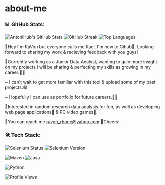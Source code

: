 # about-me

### 📊 GitHub Stats:
![AntoniHub's GitHub Stats](https://github-readme-stats.vercel.app/api?username=Rae12&show_icons=true&theme=radical)
![GitHub Streak](https://streak-stats.demolab.com/?user=Rae12&theme=radical)
![Top Languages](https://github-readme-stats.vercel.app/api/top-langs/?username=Rae12&layout=compact&theme=radical)

👋Hey I'm RaVon but everyone calls me Rae', I'm new to Gihub🙊. Looking forward to sharing my work & recieving feedback with you guys!

💪Currently working as a Junior Data Analyst, wanting to gain more insight on my projects I will be sharing & perfecting my skills as growing in my career.👩‍💻 

~ I can't wait to get more familiar with this tool & upload some of my past projects.😁

~ Hopefully I can use as portfolio for future careers.👩‍💻

🧠Interested in random research data analysis for fun, as well as developing web page applications📑 & PC video games👾. 

📧You can reach me ravon_rhone@yahoo.com
🥃Cheers!

### 🛠 Tech Stack:
![Selenium Status](https://img.shields.io/badge/Selenium-Passing-green?logo=selenium)
![Selenium Version](https://img.shields.io/badge/Selenium-4.18-blue?logo=selenium)

![Maven](https://img.shields.io/badge/Maven-F7DF1E?style=for-the-badge&logo=maven&logoColor=black)
![Java](https://img.shields.io/badge/Java-20232A?style=for-the-badge&logo=react&logoColor=61DAFB)



![Python](https://img.shields.io/badge/Python-3776AB?style=for-the-badge&logo=python&logoColor=white)

![Profile Views](https://komarev.com/ghpvc/?username=Rae12&color=blue)
